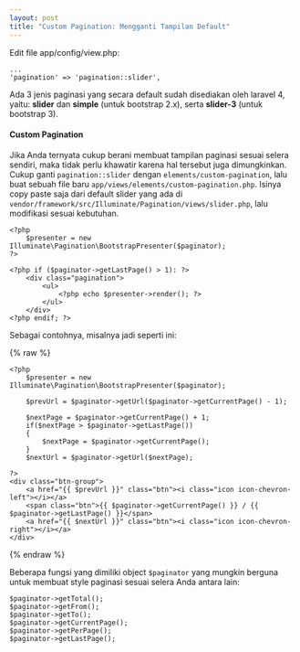 ```yaml
---
layout: post
title: "Custom Pagination: Mengganti Tampilan Default"
---
```


Edit file app/config/view.php:

    ...
    'pagination' => 'pagination::slider',

Ada 3 jenis paginasi yang secara default sudah disediakan oleh laravel 4, yaitu: **slider** dan **simple** (untuk bootstrap 2.x), serta **slider-3** (untuk bootstrap 3).

#### Custom Pagination
Jika Anda ternyata cukup berani membuat tampilan paginasi sesuai selera sendiri, maka tidak perlu khawatir karena hal tersebut juga dimungkinkan. Cukup ganti `pagination::slider` dengan `elements/custom-pagination`, lalu buat sebuah file baru  `app/views/elements/custom-pagination.php`. Isinya copy paste saja dari default slider yang ada di `vendor/framework/src/Illuminate/Pagination/views/slider.php`, lalu modifikasi sesuai kebutuhan.

    <?php
    	$presenter = new Illuminate\Pagination\BootstrapPresenter($paginator);
    ?>

    <?php if ($paginator->getLastPage() > 1): ?>
    	<div class="pagination">
    		<ul>
    			<?php echo $presenter->render(); ?>
    		</ul>
    	</div>
    <?php endif; ?>

Sebagai contohnya, misalnya jadi seperti ini:

{% raw %}

    <?php
        $presenter = new Illuminate\Pagination\BootstrapPresenter($paginator);

        $prevUrl = $paginator->getUrl($paginator->getCurrentPage() - 1);

        $nextPage = $paginator->getCurrentPage() + 1;
        if($nextPage > $paginator->getLastPage())
        {
            $nextPage = $paginator->getCurrentPage();
        }
        $nextUrl = $paginator->getUrl($nextPage);

    ?>
    <div class="btn-group">
        <a href="{{ $prevUrl }}" class="btn"><i class="icon icon-chevron-left"></i></a>
        <span class="btn">{{ $paginator->getCurrentPage() }} / {{ $paginator->getLastPage() }}</span>
        <a href="{{ $nextUrl }}" class="btn"><i class="icon icon-chevron-right"></i></a>
    </div>
    
{% endraw %}

Beberapa fungsi yang dimiliki object `$paginator` yang mungkin berguna untuk membuat style paginasi sesuai selera Anda antara lain:

    $paginator->getTotal();
    $paginator->getFrom();
    $paginator->getTo();
    $paginator->getCurrentPage();
    $paginator->getPerPage();
    $paginator->getLastPage();
